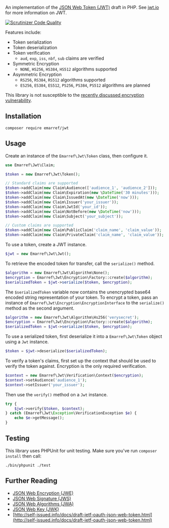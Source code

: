An implementation of the [JSON Web Token (JWT)](https://tools.ietf.org/html/draft-ietf-oauth-json-web-token-30) draft in PHP. See [jwt.io](http://jwt.io/) for more information on JWT.

[![Scrutinizer Code Quality](https://scrutinizer-ci.com/g/emarref/jwt/badges/quality-score.png?b=master)](https://scrutinizer-ci.com/g/emarref/jwt/?branch=master)

Features include:

- Token serialization
- Token deserialization
- Token verification
    - `aud`, `exp`, `iss`, `nbf`, `sub` claims are verified
- Symmetric Encryption
    - `NONE`, `HS256`, `HS384`, `HS512` algorithms supported
- Asymmetric Encryption
    - `RS256`, `RS384`, `RS512` algorithms supported
    - `ES256`, `ES384`, `ES512`, `PS256`, `PS384`, `PS512` algorithms are planned

This library is not susceptible to the [recently discussed encryption vulnerability](https://auth0.com/blog/2015/03/31/critical-vulnerabilities-in-json-web-token-libraries/).

## Installation

```
composer require emarref/jwt
```

## Usage

Create an instance of the `Emarref\Jwt\Token` class, then configure it.

```php
use Emarref\Jwt\Claim;

$token = new Emarref\Jwt\Token();

// Standard claims are supported
$token->addClaim(new Claim\Audience(['audience_1', 'audience_2']));
$token->addClaim(new Claim\Expiration(new \DateTime('30 minutes')));
$token->addClaim(new Claim\IssuedAt(new \DateTime('now')));
$token->addClaim(new Claim\Issuer('your_issuer'));
$token->addClaim(new Claim\JwtId('your_id'));
$token->addClaim(new Claim\NotBefore(new \DateTime('now')));
$token->addClaim(new Claim\Subject('your_subject'));

// Custom claims are supported
$token->addClaim(new Claim\PublicClaim('claim_name', 'claim_value'));
$token->addClaim(new Claim\PrivateClaim('claim_name', 'claim_value'));
```

To use a token, create a JWT instance.

```php
$jwt = new Emarref\Jwt\Jwt();
```

To retrieve the encoded token for transfer, call the `serialize()` method.

```php
$algorithm = new Emarref\Jwt\Algorithm\None();
$encryption = Emarref\Jwt\Encryption\Factory::create($algorithm);
$serializedToken = $jwt->serialize($token, $encryption);
```

The `$serializedToken` variable now contains the unencrypted base64 encoded string representation of your token. To encrypt a token, pass an instance of `Emarref\Jwt\Encryption\EncryptionInterface` to the `serialize()` method as the second argument.

```php
$algorithm = new Emarref\Jwt\Algorithm\Hs256('verysecret');
$encryption = Emarref\Jwt\Encryption\Factory::create($algorithm);
$serializedToken = $jwt->serialize($token, $encryption);
```

To use a serialized token, first deserialize it into a `Emarref\Jwt\Token` object using a `Jwt` instance.

```php
$token = $jwt->deserialize($serializedToken);
```

To verify a token's claims, first set up the context that should be used to verify the token against. Encryption is the only required verification.

```php
$context = new Emarref\Jwt\Verification\Context($encryption);
$context->setAudience('audience_1');
$context->setIssuer('your_issuer');
```

Then use the `verify()` method on a `Jwt` instance.
 
```php
try {
    $jwt->verify($token, $context);
} catch (Emarref\Jwt\Exception\VerificationException $e) {
    echo $e->getMessage();
}
```
## Testing

This library uses PHPUnit for unit testing. Make sure you've run `composer install` then call:
 
```
./bin/phpunit ./test
```

## Further Reading

- [JSON Web Encryption (JWE)](https://tools.ietf.org/html/draft-ietf-jose-json-web-encryption-36)
- [JSON Web Signature (JWS)](https://tools.ietf.org/html/draft-ietf-jose-json-web-signature-36)
- [JSON Web Algorithms (JWA)](https://tools.ietf.org/html/draft-ietf-jose-json-web-algorithms-36)
- [JSON Web Key (JWK)](https://tools.ietf.org/html/draft-ietf-jose-json-web-key-36)
- [http://self-issued.info/docs/draft-ietf-oauth-json-web-token.html](http://self-issued.info/docs/draft-ietf-oauth-json-web-token.html)
